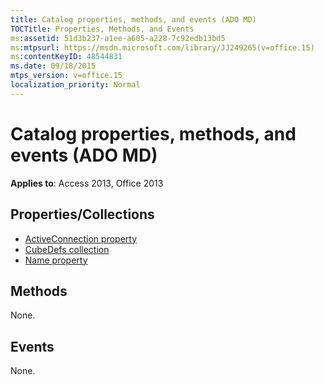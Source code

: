 ```yaml
---
title: Catalog properties, methods, and events (ADO MD)
TOCTitle: Properties, Methods, and Events
ms:assetid: 51d3b237-a1ee-a605-a228-7c92edb13bd5
ms:mtpsurl: https://msdn.microsoft.com/library/JJ249265(v=office.15)
ms:contentKeyID: 48544831
ms.date: 09/18/2015
mtps_version: v=office.15
localization_priority: Normal
---
```


# Catalog properties, methods, and events (ADO MD)

**Applies to**: Access 2013, Office 2013

## Properties/Collections

- [ActiveConnection property](activeconnection-property-ado-md.md)
- [CubeDefs collection](cubedefs-collection-ado-md.md)
- [Name property](name-property-ado-md.md)

## Methods

None.

## Events

None.

